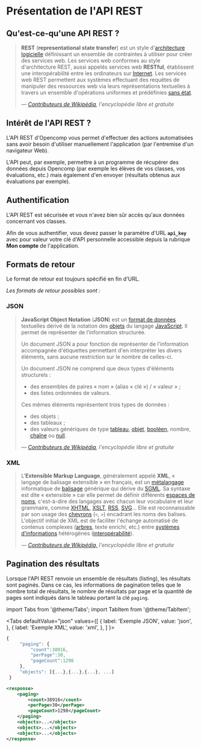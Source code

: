 # Présentation de l'API REST

## Qu'est-ce-qu'une API REST ?

> **REST** (**representational state transfer**) est un style d'[architecture logicielle](https://fr.wikipedia.org/wiki/Architecture_informatique) définissant un ensemble de contraintes à utiliser pour créer des services web. Les services web conformes au style d'architecture REST, aussi appelés services web **RESTful**, établissent une interopérabilité entre les ordinateurs sur [Internet](https://fr.wikipedia.org/wiki/Internet). Les services web REST permettent aux systèmes effectuant des requêtes de manipuler des ressources web via leurs représentations textuelles à travers un ensemble d'opérations uniformes et prédéfinies [sans état](https://fr.wikipedia.org/wiki/Protocole_sans\_%C3%A9tat). 
>
> _— _[_Contributeurs de Wikipédia_](https://xtools.wmflabs.org/articleinfo/fr.wikipedia.org/Representational_state_transfer?editorlimit=200)_, l'encyclopédie libre et gratuite_

## Intérêt de l'API REST ?

L'API REST d'Opencomp vous permet d'effectuer des actions automatisées sans avoir besoin d'utiliser manuellement l'application (par l'entremise d'un navigateur Web).

L'API peut, par exemple, permettre à un programme de récupérer des données depuis Opencomp (par exemple les élèves de vos classes, vos évaluations, etc.) mais également d'en envoyer (résultats obtenus aux évaluations par exemple).

## Authentification

L'API REST est sécurisée et vous n'avez bien sûr accès qu'aux données concernant vos classes.

Afin de vous authentifier, vous devez passer le paramètre d'URL **`api_key`** avec pour valeur votre clé d'API personnelle accessible depuis la rubrique **Mon compte** de l'application.

## Formats de retour

Le format de retour est toujours spécifié en fin d'URL.

_Les formats de retour possibles sont :_

### JSON

> **JavaScript Object Notation** (**JSON**) est un [format de données](https://fr.wikipedia.org/wiki/Format_de_donn%C3%A9es) textuelles dérivé de la notation des [objets](https://fr.wikipedia.org/wiki/Objet_\(informatique\)) du langage [JavaScript](https://fr.wikipedia.org/wiki/JavaScript). Il permet de représenter de l’information structurée.
>
> Un document JSON a pour fonction de représenter de l'information accompagnée d'étiquettes permettant d'en interpréter les divers éléments, sans aucune restriction sur le nombre de celles-ci.
>
> Un document JSON ne comprend que deux types d'éléments structurels :
>
> * des ensembles de paires « nom » (alias « clé ») / « valeur » ;
> * des listes ordonnées de valeurs.
>
> Ces mêmes éléments représentent trois types de données :
>
> * des objets ;
> * des tableaux ;
> * des valeurs génériques de type [tableau](https://fr.wikipedia.org/wiki/Tableau_\(structure_de_donn%C3%A9es\)), [objet](https://fr.wikipedia.org/wiki/Objet_\(informatique\)), [booléen](https://fr.wikipedia.org/wiki/Bool%C3%A9en), nombre, [chaîne](https://fr.wikipedia.org/wiki/Cha%C3%AEne_de_caract%C3%A8res) ou [null](https://fr.wikipedia.org/wiki/Null).
>
> _— _[_Contributeurs de Wikipédia_](https://xtools.wmflabs.org/articleinfo/fr.wikipedia.org/JavaScript_Object_Notation?editorlimit=200#top-editors)_, l'encyclopédie libre et gratuite_

### XML

> L'**Extensible Markup Language**, généralement appelé **XML**, « langage de balisage extensible » en français, est un [métalangage](https://fr.wikipedia.org/wiki/M%C3%A9talangage) informatique de [balisage](https://fr.wikipedia.org/wiki/Langage_de_balisage) générique qui dérive du [SGML](https://fr.wikipedia.org/wiki/SGML). Sa syntaxe est dite « extensible » car elle permet de définir différents [espaces de noms](https://fr.wikipedia.org/wiki/Espace_de_noms_XML), c'est-à-dire des langages avec chacun leur vocabulaire et leur grammaire, comme [XHTML](https://fr.wikipedia.org/wiki/XHTML), [XSLT](https://fr.wikipedia.org/wiki/XSLT), [RSS](https://fr.wikipedia.org/wiki/RSS), [SVG](https://fr.wikipedia.org/wiki/SVG)… Elle est reconnaissable par son usage des [chevrons](https://fr.wikipedia.org/wiki/Chevron_\(typographie\)) (`<`, `>`) encadrant les noms des balises. L'objectif initial de XML est de faciliter l'échange automatisé de contenus complexes ([arbres](https://fr.wikipedia.org/wiki/Arbre_enracin%C3%A9), texte enrichi, etc.) entre [systèmes d'informations](https://fr.wikipedia.org/wiki/Syst%C3%A8me_d'information) hétérogènes ([interopérabilité](https://fr.wikipedia.org/wiki/Interop%C3%A9rabilit%C3%A9\_en_informatique)).
>
> _— _[_Contributeurs de Wikipédia,_](https://xtools.wmflabs.org/articleinfo/fr.wikipedia.org/Extensible_Markup_Language?editorlimit=2000#top-editors)_ l'encyclopédie libre et gratuite_

## Pagination des résultats

Lorsque l'API REST renvoie un ensemble de résultats (listing), les résultats sont paginés. Dans ce cas, les informations de pagination telles que le nombre total de résultats, le nombre de résultats par page et la quantité de pages sont indiqués dans le tableau portant la clé `paging`.

import Tabs from '@theme/Tabs';
import TabItem from '@theme/TabItem';

<Tabs
  defaultValue="json"
  values={[
    { label: 'Exemple JSON', value: 'json', },
    { label: 'Exemple XML', value: 'xml', },
  ]
}>
<TabItem value="json">

```js
{
     "paging": {
         "count":38916,
         "perPage":30,
         "pageCount":1298
     },
     "objects": [{...},{...},{...}, ...]
 }
```

</TabItem>
<TabItem value="xml">

```xml
<response>
    <paging>
        <count>38916</count>
        <perPage>30</perPage>
        <pageCount>1298</pageCount>
    </paging>
    <objects>...</objects>
    <objects>...</objects>
    <objects>...</objects>
</response>
```

</TabItem>
</Tabs>
